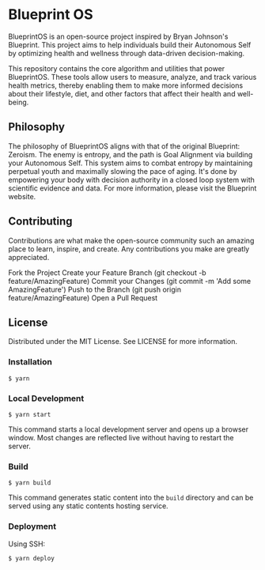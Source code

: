 # Blueprint OS

BlueprintOS is an open-source project inspired by Bryan Johnson's Blueprint. This project aims to help individuals build their Autonomous Self by optimizing health and wellness through data-driven decision-making.

This repository contains the core algorithm and utilities that power BlueprintOS. These tools allow users to measure, analyze, and track various health metrics, thereby enabling them to make more informed decisions about their lifestyle, diet, and other factors that affect their health and well-being.

## Philosophy
The philosophy of BlueprintOS aligns with that of the original Blueprint: Zeroism. The enemy is entropy, and the path is Goal Alignment via building your Autonomous Self. This system aims to combat entropy by maintaining perpetual youth and maximally slowing the pace of aging. It's done by empowering your body with decision authority in a closed loop system with scientific evidence and data. For more information, please visit the Blueprint website.

## Contributing
Contributions are what make the open-source community such an amazing place to learn, inspire, and create. Any contributions you make are greatly appreciated.

Fork the Project
Create your Feature Branch (git checkout -b feature/AmazingFeature)
Commit your Changes (git commit -m 'Add some AmazingFeature')
Push to the Branch (git push origin feature/AmazingFeature)
Open a Pull Request

## License
Distributed under the MIT License. See LICENSE for more information.


### Installation

```
$ yarn
```

### Local Development

```
$ yarn start
```

This command starts a local development server and opens up a browser window. Most changes are reflected live without having to restart the server.

### Build

```
$ yarn build
```

This command generates static content into the `build` directory and can be served using any static contents hosting service.

### Deployment

Using SSH:

```
$ yarn deploy
```
